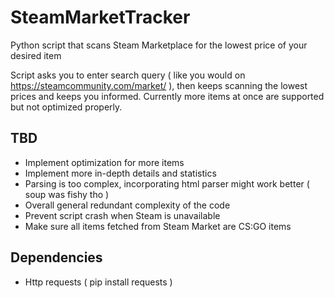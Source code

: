 # SteamMarketTracker
Python script that scans Steam Marketplace for the lowest price of your desired item

Script asks you to enter search query ( like you would on https://steamcommunity.com/market/ ), then keeps scanning the lowest prices and keeps you informed.
Currently more items at once are supported but not optimized properly.

## TBD
- Implement optimization for more items
- Implement more in-depth details and statistics
- Parsing is too complex, incorporating html parser might work better ( soup was fishy tho )
- Overall general redundant complexity of the code
- Prevent script crash when Steam is unavailable
- Make sure all items fetched from Steam Market are CS:GO items

## Dependencies
- Http requests ( pip install requests )
